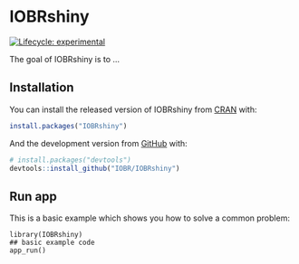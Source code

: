 
<!-- README.md is generated from README.Rmd. Please edit that file -->

# IOBRshiny

<!-- badges: start -->

[![Lifecycle:
experimental](https://img.shields.io/badge/lifecycle-experimental-orange.svg)](https://lifecycle.r-lib.org/articles/stages.html#experimental)
<!-- badges: end -->

The goal of IOBRshiny is to …

## Installation

You can install the released version of IOBRshiny from
[CRAN](https://CRAN.R-project.org) with:

``` r
install.packages("IOBRshiny")
```

And the development version from [GitHub](https://github.com/) with:

``` r
# install.packages("devtools")
devtools::install_github("IOBR/IOBRshiny")
```

## Run app

This is a basic example which shows you how to solve a common problem:

    library(IOBRshiny)
    ## basic example code
    app_run()
